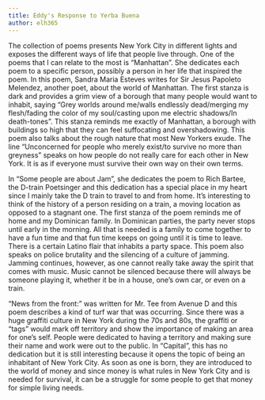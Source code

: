 ```yaml
---
title: Eddy's Response to Yerba Buena
author: elh365
---
```

The collection of poems presents New York City in different lights and exposes the different ways of life that people live through. One of the poems that I can relate to the most is “Manhattan”. She dedicates each poem to a specific person, possibly a person in her life that inspired the poem. In this poem, Sandra Maria Esteves writes for Sir Jesus Papoleto Melendez, another poet, about the world of Manhattan. The first stanza is dark and provides a grim view of a borough that many people would want to inhabit, saying “Grey worlds around me/walls endlessly dead/merging my flesh/fading the color of my soul/casting upon me electric shadows/In death-tones”. This stanza reminds me exactly of Manhattan, a borough with buildings so high that they can feel suffocating and overshadowing. This poem also talks about the rough nature that most New Yorkers exude. The line “Unconcerned for people who merely exist/to survive no more than greyness” speaks on how people do not really care for each other in New York. It is as if everyone must survive their own way on their own terms.

In “Some people are about Jam”, she dedicates the poem to Rich Bartee, the D-train Poetsinger and this dedication has a special place in my heart since I mainly take the D train to travel to and from home. It’s interesting to think of the history of a person residing on a train, a moving location as opposed to a stagnant one. The first stanza of the poem reminds me of home and my Dominican family. In Dominican parties, the party never stops until early in the morning. All that is needed is a family to come together to have a fun time and that fun time keeps on going until it is time to leave. There is a certain Latino flair that inhabits a party space. This poem also speaks on police brutality and the silencing of a culture of jamming. Jamming continues, however, as one cannot really take away the spirit that comes with music. Music cannot be silenced because there will always be someone playing it, whether it be in a house, one’s own car, or even on a train.

“News from the front:” was written for Mr. Tee from Avenue D and this poem describes a kind of turf war that was occurring. Since there was a huge graffiti culture in New York during the 70s and 80s, the graffiti or “tags” would mark off territory and show the importance of making an area for one’s self. People were dedicated to having a territory and making sure their name and work were out to the public. In “Capital”, this has no dedication but it is still interesting because it opens the topic of being an inhabitant of New York City. As soon as one is born, they are introduced to the world of money and since money is what rules in New York City and is needed for survival, it can be a struggle for some people to get that money for simple living needs.
